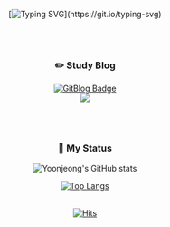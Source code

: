 <div align=center>	
  
[![Typing SVG](https://readme-typing-svg.demolab.com?font=Kaushan+Script&pause=1000&color=BA987C&background=F1EFEB&center=true&vCenter=true&random=false&width=800&height=100&lines=Welcom+to+Yoonjeong's+Github!)](https://git.io/typing-svg)

<br><br>
### :pencil2: Study Blog

[![GitBlog Badge](https://img.shields.io/badge/GitBlog-859cd1.svg?style-flat-red?style=flat&logo=airplayvideo&logoColor=E9EFF8&link=https://yoonjeongyoo.github.io/)](https://yoonjeongyoo.github.io/)
<br>
<img src="https://img.shields.io/badge/GitBlog-859cd1.svg?style-flat-red?style=flat&logo=airplayvideo&logoColor=E9EFF8&link=https://yoonjeongyoo.github.io/" />

<br><br>

### :pushpin: My Status

![Yoonjeong's GitHub stats](https://github-readme-stats.vercel.app/api?username=YoonjeongYoo&show_icons=true&theme=transparent)

[![Top Langs](https://github-readme-stats.vercel.app/api/top-langs/?username=YoonjeongYoo&layout=compact)](https://github.com/anuraghazra/github-readme-stats)
<br><br>


[![Hits](https://hits.seeyoufarm.com/api/count/incr/badge.svg?url=https%3A%2F%2Fgithub.com%2FYoonjeongYoo&count_bg=%23BA987C&title_bg=%23555555&icon=github.svg&icon_color=%23E7E7E7&title=hits&edge_flat=false)](https://hits.seeyoufarm.com)
</div>

<!--
**YoonjeongYoo/YoonjeongYoo** is a ✨ _special_ ✨ repository because its `README.md` (this file) appears on your GitHub profile.

Here are some ideas to get you started:

- 🔭 I’m currently working on ...
- 🌱 I’m currently learning ...
- 👯 I’m looking to collaborate on ...
- 🤔 I’m looking for help with ...
- 💬 Ask me about ...
- 📫 How to reach me: ...
- 😄 Pronouns: ...
- ⚡ Fun fact: ...
-->
